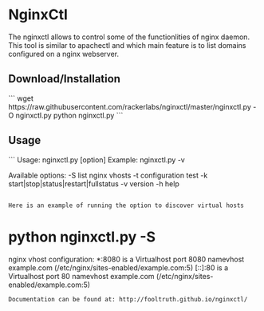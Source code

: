 <h1>NginxCtl</h1>

The nginxctl allows to control some of the functionlities of nginx daemon.
This tool is similar to apachectl and which main feature is to list
domains configured on a nginx webserver.

<h2>Download/Installation</h2>
```
wget https://raw.githubusercontent.com/rackerlabs/nginxctl/master/nginxctl.py -O nginxctl.py 
python nginxctl.py
```

<h2>Usage</h2>
```
Usage: nginxctl.py [option]
Example: nginxctl.py -v


Available options:
	-S list nginx vhosts
	-t configuration test
	-k start|stop|status|restart|fullstatus
	-v version
	-h help
```

Here is an example of running the option to discover virtual hosts
```
# python nginxctl.py -S
nginx vhost configuration:
*:8080 is a Virtualhost
	port 8080 namevhost  example.com  (/etc/nginx/sites-enabled/example.com:5)
[::]:80 is a Virtualhost
	port 80 namevhost  example.com  (/etc/nginx/sites-enabled/example.com:5)

```
Documentation can be found at: http://fooltruth.github.io/nginxctl/
